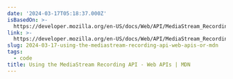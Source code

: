 ```yaml
---
date: '2024-03-17T05:18:37.000Z'
isBasedOn: >-
  https://developer.mozilla.org/en-US/docs/Web/API/MediaStream_Recording_API/Using_the_MediaStream_Recording_API
link: >-
  https://developer.mozilla.org/en-US/docs/Web/API/MediaStream_Recording_API/Using_the_MediaStream_Recording_API
slug: 2024-03-17-using-the-mediastream-recording-api-web-apis-or-mdn
tags:
  - code
title: Using the MediaStream Recording API - Web APIs | MDN
---
```


